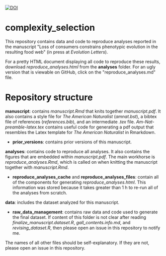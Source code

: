 [![DOI](https://zenodo.org/badge/108833263.svg)](https://zenodo.org/badge/latestdoi/108833263)

# complexity_selection
This repository contains data and code to reproduce analyses reported in the manuscript "Loss of consumers constrains phenotypic evolution in the resulting food web" (in press at *Evolution Letters*).

For a pretty HTML document displaying all code to reproduce these results, download *reproduce_analyses.html* from the **analyses** folder. For an ugly version that is viewable on GitHub, click on the "reproduce_analyses.md" file.

# Repository structure

**manuscript**: contains *manuscript.Rmd* that knits together *manuscript.pdf*. It also contains a style file for *The American Naturalist* (*amnat.bst*), a bibtex file of references (*references.bib*), and an intermediate *.tex* file. *Am-Nat-preamble-latex.tex* contains useful code for generating a pdf output that resembles the Latex template for *The American Naturalist* in Rmarkdown.

- **prior_versions**: contains prior versions of this manuscript.

**analyses**: contains code to reproduce all analyses. It also contains the figures that are embedded within *manuscript.pdf*. The main workhorse is *reproduce_analyses.Rmd*, which is called on when knitting the manuscript together with *manuscript.Rmd*.

- **reproduce_analyses_cache** and **reproduce_analyses_files**: contain all of the components for generating *reproduce_analyses.html*. This information was stored because it takes greater than 1 h to re-run all of the analyses from scratch.

**data**: includes the dataset analyzed for this manuscript. 

- **raw_data_management**: contains raw data and code used to generate the final dataset. If content of this folder is not clear after reading *finalize_manuscript.dataset.R*, *gall_contents.info.md*, and *revising_dataset.R*, then please open an issue in this repository to notify me. 

The names of all other files should be self-explanatory. If they are not, please open an issue in this repository.
